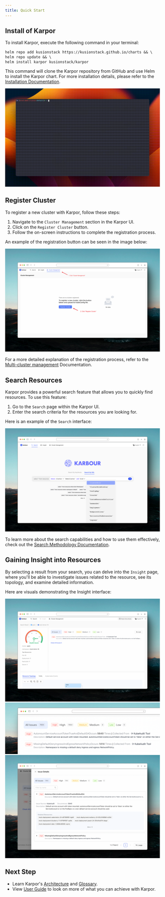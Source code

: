 ```yaml
---
title: Quick Start
---
```


## Install of Karpor

To install Karpor, execute the following command in your terminal:

```shell
helm repo add kusionstack https://kusionstack.github.io/charts && \
helm repo update && \
helm install karpor kusionstack/karpor
```

This command will clone the Karpor repository from GitHub and use Helm to install the Karpor chart. For more installation details, please refer to the [Installation Documentation](2-installation.md).

![Install](./assets/2-installation/install.gif)

## Register Cluster

To register a new cluster with Karpor, follow these steps:

1. Navigate to the `Cluster Management` section in the Karpor UI.
2. Click on the `Register Cluster` button.
3. Follow the on-screen instructions to complete the registration process.

An example of the registration button can be seen in the image below:

![](../3-user-guide/assets/1-multi-cluster-management/register-cluster-1.png)

For a more detailed explanation of the registration process, refer to the [Multi-cluster management](../3-user-guide/1-multi-cluster-management.md) Documentation.

## Search Resources

Karpor provides a powerful search feature that allows you to quickly find resources. To use this feature:

1. Go to the `Search` page within the Karpor UI.
2. Enter the search criteria for the resources you are looking for.

Here is an example of the `Search` interface:

![](../3-user-guide/assets/2-search/image-20240326213930086.png)

To learn more about the search capabilities and how to use them effectively, check out the [Search Methodology Documentation](../5-references/3-search-methods.md).

## Gaining Insight into Resources

By selecting a result from your search, you can delve into the `Insight` page, where you'll be able to investigate issues related to the resource, see its topology, and examine detailed information.

Here are visuals demonstrating the Insight interface:

![](../3-user-guide/assets/3-insight/image-20240327205459514.png)
![](../3-user-guide/assets/3-insight/image-20240328172844614.png)
![](../3-user-guide/assets/3-insight/image-20240328173635251.png)

## Next Step
- Learn Karpor's [Architecture](../concepts/architecture) and [Glossary](../concepts/glossary).
- View [User Guide](../user-guide/multi-cluster-management) to look on more of what you can achieve with Karpor.


